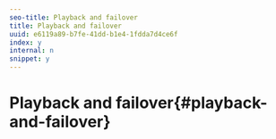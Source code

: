 ```yaml
---
seo-title: Playback and failover
title: Playback and failover
uuid: e6119a89-b7fe-41dd-b1e4-1fdda7d4ce6f
index: y
internal: n
snippet: y
---
```


# Playback and failover{#playback-and-failover}

